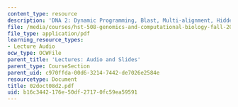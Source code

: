 ```yaml
---
content_type: resource
description: 'DNA 2: Dynamic Programming, Blast, Multi-alignment, Hidden Markov Models'
file: /media/courses/hst-508-genomics-and-computational-biology-fall-2002/b16c3442176e50df27170fc59ea59591_02doct08d2.pdf
file_type: application/pdf
learning_resource_types:
- Lecture Audio
ocw_type: OCWFile
parent_title: 'Lectures: Audio and Slides'
parent_type: CourseSection
parent_uid: c970ffda-00d6-3214-7442-de7026e2584e
resourcetype: Document
title: 02doct08d2.pdf
uid: b16c3442-176e-50df-2717-0fc59ea59591
---
```

